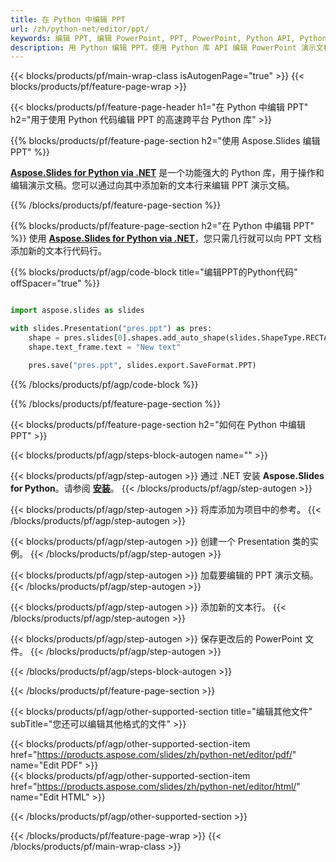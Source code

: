 ```yaml
---
title: 在 Python 中编辑 PPT
url: /zh/python-net/editor/ppt/
keywords: 编辑 PPT, 编辑 PowerPoint, PPT, PowerPoint, Python API, Python Library
description: 用 Python 编辑 PPT。使用 Python 库 API 编辑 PowerPoint 演示文稿
---
```


{{< blocks/products/pf/main-wrap-class isAutogenPage="true" >}}
{{< blocks/products/pf/feature-page-wrap >}}

{{< blocks/products/pf/feature-page-header h1="在 Python 中编辑 PPT" h2="用于使用 Python 代码编辑 PPT 的高速跨平台 Python 库" >}}

{{% blocks/products/pf/feature-page-section h2="使用 Aspose.Slides 编辑 PPT" %}}

[**Aspose.Slides for Python via .NET**](https://products.aspose.com/slides/zh/python-net/) 是一个功能强大的 Python 库，用于操作和编辑演示文稿。您可以通过向其中添加新的文本行来编辑 PPT 演示文稿。 

{{% /blocks/products/pf/feature-page-section %}}




{{% blocks/products/pf/feature-page-section  h2="在 Python 中编辑 PPT" %}}
使用 [**Aspose.Slides for Python via .NET**](https://products.aspose.com/slides/zh/python-net/)，您只需几行就可以向 PPT 文档添加新的文本行代码行。

{{% blocks/products/pf/agp/code-block title="编辑PPT的Python代码" offSpacer="true" %}}
```python

import aspose.slides as slides

with slides.Presentation("pres.ppt") as pres:
    shape = pres.slides[0].shapes.add_auto_shape(slides.ShapeType.RECTANGLE, 10, 10, 100, 50)
    shape.text_frame.text = "New text"

    pres.save("pres.ppt", slides.export.SaveFormat.PPT)
```
{{% /blocks/products/pf/agp/code-block %}}

{{% /blocks/products/pf/feature-page-section %}}




{{< blocks/products/pf/feature-page-section  h2="如何在 Python 中编辑 PPT" >}}


{{< blocks/products/pf/agp/steps-block-autogen name="" >}}


{{< blocks/products/pf/agp/step-autogen >}}
通过 .NET 安装 **Aspose.Slides for Python**。请参阅 [**安装**](https://docs.aspose.com/slides/python-net/installation/)。
{{< /blocks/products/pf/agp/step-autogen >}}

{{< blocks/products/pf/agp/step-autogen >}}
将库添加为项目中的参考。
{{< /blocks/products/pf/agp/step-autogen >}}

{{< blocks/products/pf/agp/step-autogen >}}
创建一个 Presentation 类的实例。
{{< /blocks/products/pf/agp/step-autogen >}}

{{< blocks/products/pf/agp/step-autogen >}}
加载要编辑的 PPT 演示文稿。
{{< /blocks/products/pf/agp/step-autogen >}}

{{< blocks/products/pf/agp/step-autogen >}}
添加新的文本行。
{{< /blocks/products/pf/agp/step-autogen >}}

{{< blocks/products/pf/agp/step-autogen >}}
保存更改后的 PowerPoint 文件。
{{< /blocks/products/pf/agp/step-autogen >}}


{{< /blocks/products/pf/agp/steps-block-autogen >}}


{{< /blocks/products/pf/feature-page-section >}}




{{< blocks/products/pf/agp/other-supported-section title="编辑其他文件" subTitle="您还可以编辑其他格式的文件" >}}

{{< blocks/products/pf/agp/other-supported-section-item href="https://products.aspose.com/slides/zh/python-net/editor/pdf/" name="Edit PDF" >}}    
{{< blocks/products/pf/agp/other-supported-section-item href="https://products.aspose.com/slides/zh/python-net/editor/html/" name="Edit HTML" >}}  



{{< /blocks/products/pf/agp/other-supported-section >}}

{{< /blocks/products/pf/feature-page-wrap >}}
{{< /blocks/products/pf/main-wrap-class >}}